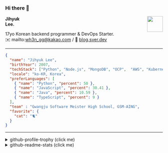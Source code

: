 ### Hi there 👋
<img src="https://github.githubassets.com/images/mona-loading-default.gif" width="50px" align="right">
</a>

**Jihyuk\
Lee.**

17yo Korean backend programmer & DevOps Starter.\
✉️ mailto:wh3n_gg@kakao.com
/ 
🔗 [blog.sver.dev](https://blog.sver.dev)

---

```json
{
  "name": "Jihyuk Lee",
  "birthYear": 2007,
  "techStack": ["Python", "Node.js", "MongoDB", "OCP",  "AWS", "Kubernetes"],
  "locale": "ko-KR, Korea",
  "preferLanguages": [
    { "name": "Python", "percent": 50 },
    { "name": "JavaScript", "percent": 30.41 },
    { "name": "Java", "percent": 10.59 },
    { "name": "TypeScript", "percent": 9 }
  ],
  "team" : "Gwangju Software Meister High School, GSM-AING",
  "favorite": {
    "cat": "🐈"
  }
}
```
---
<details>
  <summary>github-profile-trophy (click me)</summary>
  
![](https://github-profile-trophy.vercel.app/?username=withJihyuk&row=1&column=8&theme=nord)
  
</details>
<details>
  <summary>github-readme-stats (click me)</summary>
  
<!--START_SECTION:waka-->
![Code Time](http://img.shields.io/badge/Code%20Time-284%20hrs%2026%20mins-blue)

![Lines of code](https://img.shields.io/badge/%EC%A0%80%EB%8A%94%20%EC%97%AC%ED%83%9C%EA%B9%8C%EC%A7%80%20-260.2%20thousand%20%EC%A4%84%EC%9D%98%20%EC%BD%94%EB%93%9C%EB%A5%BC%20%EC%9E%91%EC%84%B1%ED%96%88%EC%96%B4%EC%9A%94.-blue)

**저는 저녁형 인간이에요. 🦉** 

```text
🌞 아침                     50 commits          ███░░░░░░░░░░░░░░░░░░░░░░   10.20 % 
🌆 낮　                     137 commits         ███████░░░░░░░░░░░░░░░░░░   27.96 % 
🌃 저녁                     232 commits         ████████████░░░░░░░░░░░░░   47.35 % 
🌙 밤　                     71 commits          ████░░░░░░░░░░░░░░░░░░░░░   14.49 % 
```


📊 **저는 이번주를 이렇게 시간을 보냈어요.** 

```text
🕑︎ Timezone: Asia/Seoul

💬 프로그래밍 언어들: 
Markdown                 2 hrs 6 mins        █████████░░░░░░░░░░░░░░░░   34.04 % 
Java                     2 hrs 5 mins        ████████░░░░░░░░░░░░░░░░░   33.71 % 
YAML                     1 hr 45 mins        ███████░░░░░░░░░░░░░░░░░░   28.40 % 
Docker                   11 mins             █░░░░░░░░░░░░░░░░░░░░░░░░   03.12 % 
Gradle                   1 min               ░░░░░░░░░░░░░░░░░░░░░░░░░   00.40 % 

🔥 에디터들: 
Intellijidea             4 hrs 5 mins        ████████████████░░░░░░░░░   65.96 % 
VS Code                  2 hrs 6 mins        █████████░░░░░░░░░░░░░░░░   34.04 % 

💻 운영 체제들: 
Windows                  6 hrs 12 mins       █████████████████████████   100.00 % 
```


 Last Updated on 01/04/2024 18:37:41 UTC
<!--END_SECTION:waka-->

</details>

</div>

